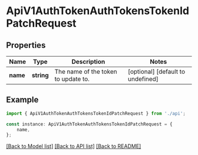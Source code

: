 # ApiV1AuthTokenAuthTokensTokenIdPatchRequest


## Properties

Name | Type | Description | Notes
------------ | ------------- | ------------- | -------------
**name** | **string** | The name of the token to update to. | [optional] [default to undefined]

## Example

```typescript
import { ApiV1AuthTokenAuthTokensTokenIdPatchRequest } from './api';

const instance: ApiV1AuthTokenAuthTokensTokenIdPatchRequest = {
    name,
};
```

[[Back to Model list]](../README.md#documentation-for-models) [[Back to API list]](../README.md#documentation-for-api-endpoints) [[Back to README]](../README.md)
